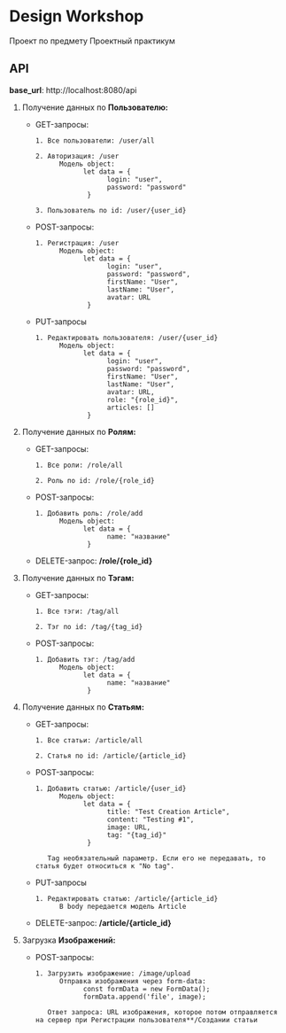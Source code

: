 # Design Workshop
Проект по предмету Проектный практикум


## API

**base_url**: http://localhost:8080/api

1. Получение данных по **Пользователю:**

      + GET-запросы: 
      
            1. Все пользователи: /user/all
            
            2. Авторизация: /user
                  Модель object: 
                        let data = {
                              login: "user",
                              password: "password"
                         }
            
            3. Пользователь по id: /user/{user_id}


      + POST-запросы: 
      
            1. Регистрация: /user         
                  Модель object: 
                        let data = {
                              login: "user",
                              password: "password",
                              firstName: "User",
                              lastName: "User",
                              avatar: URL
                         }
                         
      + PUT-запросы
      
            1. Редактировать пользователя: /user/{user_id}
                  Модель object: 
                        let data = {
                              login: "user",
                              password: "password",
                              firstName: "User",
                              lastName: "User",
                              avatar: URL,
                              role: "{role_id}",
                              articles: []
                         }
                         
2. Получение данных по **Ролям:**

      + GET-запросы: 
      
            1. Все роли: /role/all
            
            2. Роль по id: /role/{role_id}
            
      + POST-запросы: 
      
            1. Добавить роль: /role/add       
                  Модель object: 
                        let data = {
                              name: "название"
                         }
                         
      + DELETE-запрос: **/role/{role_id}**
      
3. Получение данных по **Тэгам:**

      + GET-запросы: 
      
            1. Все тэги: /tag/all
            
            2. Тэг по id: /tag/{tag_id}
            
      + POST-запросы: 
      
            1. Добавить тэг: /tag/add         
                  Модель object: 
                        let data = {
                              name: "название"
                         }
                         
4. Получение данных по **Статьям:**

      + GET-запросы: 
      
            1. Все статьи: /article/all
            
            2. Статья по id: /article/{article_id}
            
      + POST-запросы: 
      
            1. Добавить статью: /article/{user_id}         
                  Модель object: 
                        let data = {
                              title: "Test Creation Article",
                              content: "Testing #1",
                              image: URL,
                              tag: "{tag_id}"
                         }
                         
               Tag необязательный параметр. Если его не передавать, то статья будет относиться к "No tag".
               
      + PUT-запросы
      
            1. Редактировать статью: /article/{article_id}
                  В body передается модель Article
                  
      + DELETE-запрос: **/article/{article_id}**

5. Загрузка **Изображений:**
            
      + POST-запросы: 
      
            1. Загрузить изображение: /image/upload        
                  Отправка изображения через form-data:
                        const formData = new FormData();
                        formData.append('file', image);
                        
               Ответ запроса: URL изображения, которое потом отправляется на сервер при Регистрации пользователя**/Создании статьи
